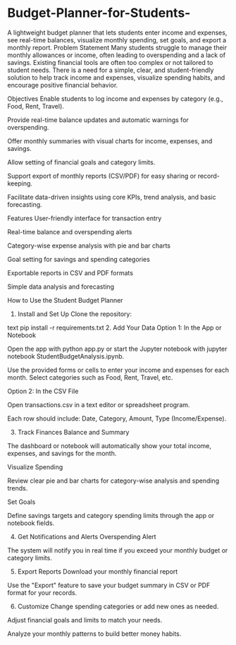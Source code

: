 # Budget-Planner-for-Students-
A lightweight budget planner that lets students enter income and expenses, see real-time balances, visualize monthly spending, set goals, and export a monthly report.
Problem Statement
Many students struggle to manage their monthly allowances or income, often leading to overspending and a lack of savings. Existing financial tools are often too complex or not tailored to student needs. There is a need for a simple, clear, and student-friendly solution to help track income and expenses, visualize spending habits, and encourage positive financial behavior.

Objectives
Enable students to log income and expenses by category (e.g., Food, Rent, Travel).

Provide real-time balance updates and automatic warnings for overspending.

Offer monthly summaries with visual charts for income, expenses, and savings.

Allow setting of financial goals and category limits.

Support export of monthly reports (CSV/PDF) for easy sharing or record-keeping.

Facilitate data-driven insights using core KPIs, trend analysis, and basic forecasting.

Features
User-friendly interface for transaction entry

Real-time balance and overspending alerts

Category-wise expense analysis with pie and bar charts

Goal setting for savings and spending categories

Exportable reports in CSV and PDF formats

Simple data analysis and forecasting

How to Use the Student Budget Planner
1. Install and Set Up
Clone the repository:

text
pip install -r requirements.txt
2. Add Your Data
Option 1: In the App or Notebook

Open the app with python app.py or start the Jupyter notebook with jupyter notebook StudentBudgetAnalysis.ipynb.

Use the provided forms or cells to enter your income and expenses for each month. Select categories such as Food, Rent, Travel, etc.

Option 2: In the CSV File

Open transactions.csv in a text editor or spreadsheet program.

Each row should include: Date, Category, Amount, Type (Income/Expense).

3. Track Finances
Balance and Summary

The dashboard or notebook will automatically show your total income, expenses, and savings for the month.

Visualize Spending

Review clear pie and bar charts for category-wise analysis and spending trends.

Set Goals

Define savings targets and category spending limits through the app or notebook fields.

4. Get Notifications and Alerts
Overspending Alert

The system will notify you in real time if you exceed your monthly budget or category limits.

5. Export Reports
Download your monthly financial report

Use the "Export" feature to save your budget summary in CSV or PDF format for your records.

6. Customize
Change spending categories or add new ones as needed.

Adjust financial goals and limits to match your needs.

Analyze your monthly patterns to build better money habits.
